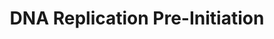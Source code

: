 ---
annotations:
- type: Pathway Ontology
  value: DNA replication pathway
authors:
- ReactomeTeam
- DeSl
description: Although, DNA replication occurs in the S phase of the cell cycle, the
  formation of the DNA replication pre-initiation complex begins during  G1 phase.  View
  original pathway at [http://www.reactome.org/PathwayBrowser/#DIAGRAM=69002 Reactome].
last-edited: 2021-01-25
organisms:
- Homo sapiens
redirect_from:
- /index.php/Pathway:WP4461
- /instance/WP4461
schema-jsonld:
- '@context': https://schema.org/
  '@id': https://wikipathways.github.io/pathways/WP4461.html
  '@type': Dataset
  creator:
    '@type': Organization
    name: WikiPathways
  description: Although, DNA replication occurs in the S phase of the cell cycle,
    the formation of the DNA replication pre-initiation complex begins during  G1
    phase.  View original pathway at [http://www.reactome.org/PathwayBrowser/#DIAGRAM=69002
    Reactome].
  keywords:
  - 'UBB(77-152) '
  - 'UBA52(1-76) '
  - ORC complex bound to
  - CDK
  - 'PSMC3 '
  - 'PSMB6 '
  - 'POLA1 '
  - 'PSMC4 '
  - 'ORC5 '
  - MCM2-7
  - 'PSMD12 '
  - 26S proteasome
  - 'ORC3 '
  - 'PSMB2 '
  - DDK
  - CDK:DDK:MCM10:active
  - Orc4:Orc5:Orc3:Orc2:origin
  - 'PSMA1 '
  - 'POLA2 '
  - 'PRIM1 '
  - 'PSMD1 '
  - 'PSMA6 '
  - CDC45
  - geminin:ubiquitin
  - 'PSME4 '
  - complex:CDC45:RPA1-4
  - pre-replicative
  - 'UBC(77-152) '
  - alpha:primase:DNA
  - ORC:origin of
  - alpha:primase
  - 'PSMA3 '
  - 'PSME1 '
  - 'PSMC2 '
  - complex:CDC45
  - 'PSMB4 '
  - 'UBB(1-76) '
  - 'UBC(305-380) '
  - 'UBB(153-228) '
  - 'MCM5 '
  - ORC6
  - Cdt1:geminin
  - 'CDC45 '
  - epsilon
  - Orc1:Orc4:Orc5:Orc3:Orc2:origin
  - 'UBC(533-608) '
  - 'cyclin '
  - 'PSMD6 '
  - 'E2F1 '
  - 'E2F2 '
  - 'UBC(609-684) '
  - 'PSMC1 '
  - Ub
  - 'PSMB11 '
  - alpha:origin
  - 'PSMB5 '
  - 'RPA4 '
  - epsilon:origin
  - 'ORC1 '
  - 'CDC7 '
  - 'UBC(153-228) '
  - 'UBC(457-532) '
  - 'PSMA7 '
  - GMNN
  - Orc2:origin
  - 'PSMB7 '
  - 'PSMD14 '
  - p-MCM2-7
  - 'MCM8 '
  - 'ORC6 '
  - Orc5:Orc3:Orc2:origin
  - ORC1
  - 'PSMD5 '
  - MCM8
  - 'ORC4 '
  - 'MCM7 '
  - CDC6
  - 'PSMB8 '
  - CDC6:ORC:origin
  - 'MCM2 '
  - 'MCM3 '
  - 'origin of replication '
  - 'GMNN '
  - complex
  - MCM10:pre-replicative complex
  - origin
  - 'RPA2 '
  - ORC4
  - 'Pi '
  - 'CDC6 '
  - 'POLE2 '
  - 'MCM4 '
  - 'PSMD11 '
  - 'PSMD2 '
  - 'PSMD10 '
  - 'RPA1 '
  - Orc3:Orc2:origin
  - 'RPA3 '
  - 'PSMD13 '
  - 'PSMC5 '
  - 'MCM10 '
  - RPA1-4
  - 'DBF4 '
  - CDT1:CDC6:ORC:origin
  - 'POLE '
  - DNA polymerase
  - ADP
  - 'SHFM1 '
  - 'PSMA8 '
  - 'POLE4 '
  - ORC5
  - 'PSMD3 '
  - 'CDK2 '
  - 'PSMD7 '
  - 'PSMB9 '
  - 'UBC(381-456) '
  - 'PSMD8 '
  - 'PSMA4 '
  - 'RPS27A(1-76) '
  - replication
  - 'PSMA2 '
  - 'PSMB3 '
  - 'MCM6 '
  - 'UBC(1-76) '
  - 'PSMB1 '
  - 'PSMD4 '
  - 'PSMB10 '
  - MCM10
  - polymerase
  - 'UBC(229-304) '
  - MCM10:active
  - 'PSMD9 '
  - 'PSMC6 '
  - ATP
  - E2F1/2/3
  - 'POLE3 '
  - 'PSMF1 '
  - origin of
  - 'ORC2 '
  - ORC3
  - 'PSME2 '
  - 'PSME3 '
  - 'E2F3 '
  - 'PRIM2 '
  - 'CDT1 '
  - CDT1
  - 'PSMA5 '
  license: CC0
  name: DNA Replication Pre-Initiation
seo: CreativeWork
title: DNA Replication Pre-Initiation
wpid: WP4461
---